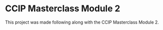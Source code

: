 # CCIP Masterclass Module 2

This project was made following along with the CCIP Masterclass Module 2.
